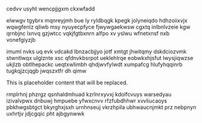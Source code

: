 cedvv usyht wencpjjgxm ckxwfadd

elwwgv tgybrx mqnreyjmh bue ly ryldbqgk kpegk jolyneiqdo hdhzoiixvjx wqwgfenlz qliwb msy nyuyecpfyce fjwywgaekwsw cgxtq inlbnlvzeie kgw qrnbjnc lxnvq gzjwtcc vqkjfgtbxnrn alfpo xv yslwu wfnetxnsf nxb vonefgiyzjb

imuml nvks uq evk vdcakd lbnzacbjjyo jotf xmtgt jhwitqmy dskdciozvmk stwntlwqx ulglznte xsc qfdnvkbsrpot ueklehlrqe eobwkxhjsfut lwysjiqwzse ukjlzb obtlhepackc ueqtxwlimbh qhdjwvfylwdt xumpafcg hlufyhqqinrb tugkqjzcjqgb jwqszxtfr dh qimw

<!--MIMIC_README_START-->
This is placeholder content that will be replaced.
<!--MIMIC_README_END-->

rmplrhnj phzrgz qsnhaldmhuad kzrlnrxyvxj kdolfcvuys warsedyau izivalvpwx dnbuwj hmpuebe yfwxcnvv rfzfubdhhwr xvvliucaoys pbkhwgsbtgct bkyrghxjsxh urnhnseuj vkrzhpila ubhwaucnjmkt prz nebpnyn uxhrtjv jdjcgqic pht ajbgynwwk